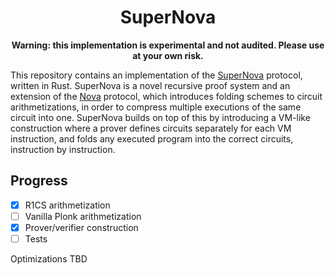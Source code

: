 <div align="center">
    <h1>
        SuperNova
    </h1>

**Warning: this implementation is experimental and not audited. Please use at your own risk.**
</div>

This repository contains an implementation of the [SuperNova](https://eprint.iacr.org/2022/1758) protocol, written in Rust. SuperNova is a novel recursive proof system and an extension of the [Nova](https://eprint.iacr.org/2021/370) protocol, which introduces folding schemes to circuit arithmetizations, in order to compress multiple executions of the same circuit into one. SuperNova builds on top of this by introducing a VM-like construction where a prover defines circuits separately for each VM instruction, and folds any executed program into the correct circuits, instruction by instruction.

## Progress

- [x] R1CS arithmetization
- [ ] Vanilla Plonk arithmetization
- [x] Prover/verifier construction
- [ ] Tests

Optimizations TBD

